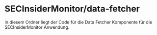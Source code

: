 # SECInsiderMonitor/data-fetcher
In diesem Ordner liegt der Code für die Data Fetcher Komponente für die SECInsiderMonitor Anwendung.